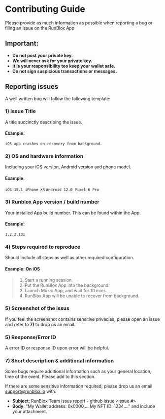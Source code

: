 
# Contributing Guide

Please provide as much information as possible when reporting a bug or filing an issue on the RunBlox App

## Important:
- **Do not post your private key.**
- **We will never ask for your private key.**
- **It is your responsibility too keep your wallet safe.**
- **Do not sign suspicious transactions or messages.**

## Reporting issues
A well written bug will follow the following template:

### 1) Issue Title
A title succinctly describing the issue.

#### Example:
`iOS app crashes on recovery from background.`

### 2) OS and hardware information
Including your iOS version, Android version and phone model.

#### Example:
`iOS 15.1 iPhone XR`
`Android 12.0 Pixel 6 Pro`

### 3) Runblox App version / build number
Your installed App build number.  This can be found within the App.

#### Example:
`1.2.2.131`

### 4) Steps required to reproduce

Should include all steps as well as other required configuration.

#### Example: On iOS

> 1. Start a running session.
> 2. Put the RunBlox App into the background.
> 3. Launch Music App, and wait for 10 mins.
> 4. RunBlox App will be unable to recover from background.

### 5) Screenshot of the issus
If you feel the screenshot contains sensitive privacies, please open an issue and refer to **7)** to drop us an email.

### 5) Response/Error ID
A error ID or response ID upon error will be helpful.

### 7) Short description & additional information

Some bugs require additional information such as your general location, time of the event.
Please add to this section.

If there are some sensitive information required, please drop us an email <support@runblox.io> with:

* **Subject**: RunBlox Team Issus report - github issue <issue #>
* **Body**:  "My Wallet address: 0x0000.... My NFT ID: 1234...." and include your attachment.
